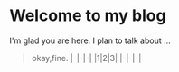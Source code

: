 # Welcome to my blog

I'm glad you are here. I plan to talk about ...


> okay,fine.
|-|-|-|
|1|2|3|
|-|-|-|
